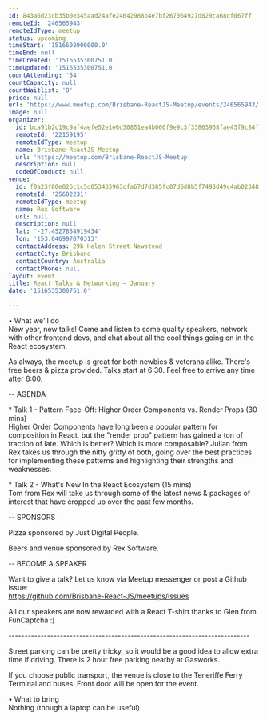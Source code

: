 ```yaml
---
id: 843a6d23cb35b0e345aad24afe24642988b4e7bf267064927d829ca68cf067ff
remoteId: '246565943'
remoteIdType: meetup
status: upcoming
timeStart: '1516608000000.0'
timeEnd: null
timeCreated: '1516535300751.0'
timeUpdated: '1516535300751.0'
countAttending: '54'
countCapacity: null
countWaitlist: '0'
price: null
url: 'https://www.meetup.com/Brisbane-ReactJS-Meetup/events/246565943/'
image: null
organizer:
  id: bca91b2c19c9af4aefe52e1e6d30851ea4b060f9e9c3f33863968fae43f9c84f
  remoteId: '22159195'
  remoteIdType: meetup
  name: Brisbane ReactJS Meetup
  url: 'https://meetup.com/Brisbane-ReactJS-Meetup'
  description: null
  codeOfConduct: null
venue:
  id: f0a23f80e026c1c5d053435963cfa67d7d385fc07d6d8b5f7493d49c4ab02348
  remoteId: '25602231'
  remoteIdType: meetup
  name: Rex Software
  url: null
  description: null
  lat: '-27.4527854919434'
  lon: '153.046997070313'
  contactAddress: 29b Helen Street Newstead
  contactCity: Brisbane
  contactCountry: Australia
  contactPhone: null
layout: event
title: React Talks & Networking — January
date: '1516535300751.0'

---
```

<p>• What we'll do<br/>New year, new talks! Come and listen to some quality speakers, network with other frontend devs, and chat about all the cool things going on in the React ecosystem.</p> <p>As always, the meetup is great for both newbies &amp; veterans alike. There's free beers &amp; pizza provided. Talks start at 6:30. Feel free to arrive any time after 6:00.</p> <p>-- AGENDA</p> <p>* Talk 1 - Pattern Face-Off: Higher Order Components vs. Render Props (30 mins)<br/>Higher Order Components have long been a popular pattern for composition in React, but the "render prop" pattern has gained a ton of traction of late. Which is better? Which is more composable? Julian from Rex takes us through the nitty gritty of both, going over the best practices for implementing these patterns and highlighting their strengths and weaknesses.</p> <p>* Talk 2 - What's New In the React Ecosystem (15 mins)<br/>Tom from Rex will take us through some of the latest news &amp; packages of interest that have cropped up over the past few months.</p> <p>-- SPONSORS</p> <p>Pizza sponsored by Just Digital People.</p> <p>Beers and venue sponsored by Rex Software.</p> <p>-- BECOME A SPEAKER</p> <p>Want to give a talk? Let us know via Meetup messenger or post a Github issue:<br/><a href="https://github.com/Brisbane-React-JS/meetups/issues" class="linkified">https://github.com/Brisbane-React-JS/meetups/issues</a></p> <p>All our speakers are now rewarded with a React T-shirt thanks to Glen from FunCaptcha :)</p> <p>---------------------------------------------------------------------------</p> <p>Street parking can be pretty tricky, so it would be a good idea to allow extra time if driving. There is 2 hour free parking nearby at Gasworks.</p> <p>If you choose public transport, the venue is close to the Teneriffe Ferry Terminal and buses. Front door will be open for the event.</p> <p>• What to bring<br/>Nothing (though a laptop can be useful)</p> 
